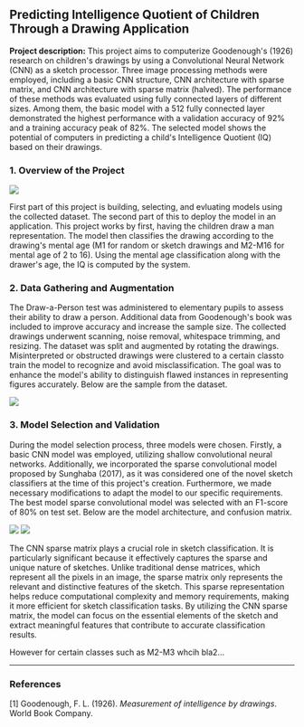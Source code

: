 ## Predicting Intelligence Quotient of Children Through a Drawing Application

**Project description:** This project aims to computerize Goodenough's (1926) research on children's drawings by using a Convolutional Neural Network (CNN) as a sketch processor. Three image processing methods were employed, including a basic CNN structure, CNN architecture with sparse matrix, and CNN architecture with sparse matrix (halved). The performance of these methods was evaluated using fully connected layers of different sizes. Among them, the basic model with a 512 fully connected layer demonstrated the highest performance with a validation accuracy of 92% and a training accuracy peak of 82%. The selected model shows the potential of computers in predicting a child's Intelligence Quotient (IQ) based on their drawings.

### 1. Overview of the Project

<img src="images/cv/project_1/overview.png?raw=true"/>

First part of this project is building, selecting, and evluating models using the collected dataset. The second part of this to deploy the model in an application. This project works by first, having the children draw a man representation. The model then classifies the drawing according to the drawing's mental age (M1 for random or sketch drawings and M2-M16 for mental age of 2 to 16). Using the mental age classification along with the drawer's age, the IQ is computed by the system.

### 2. Data Gathering and Augmentation

The Draw-a-Person test was administered to elementary pupils to assess their ability to draw a person. Additional data from Goodenough's book was included to improve accuracy and increase the sample size. The collected drawings underwent scanning, noise removal, whitespace trimming, and resizing. The dataset was split and augmented by rotating the drawings. Misinterpreted or obstructed drawings were clustered to a certain classto train the model to recognize and avoid misclassification. The goal was to enhance the model's ability to distinguish flawed instances in representing figures accurately. Below are the sample from the dataset.

<img src="images/cv/project_1/dataset.png?raw=true"/>

### 3. Model Selection and Validation

During the model selection process, three models were chosen. Firstly, a basic CNN model was employed, utilizing shallow convolutional neural networks. Additionally, we incorporated the sparse convolutional model proposed by Sunghaba (2017), as it was considered one of the novel sketch classifiers at the time of this project's creation. Furthermore, we made necessary modifications to adapt the model to our specific requirements. The best model sparse convolutional model was selected with an F1-score of 80% on test set. Below are the model architecture, and confusion matrix.

<img src="images/cv/project_1/dataset.png?raw=true"/>
<img src="images/cv/project_1/confusion_matrix.png?raw=true"/>

The CNN sparse matrix plays a crucial role in sketch classification. It is particularly significant because it effectively captures the sparse and unique nature of sketches. Unlike traditional dense matrices, which represent all the pixels in an image, the sparse matrix only represents the relevant and distinctive features of the sketch. This sparse representation helps reduce computational complexity and memory requirements, making it more efficient for sketch classification tasks. By utilizing the CNN sparse matrix, the model can focus on the essential elements of the sketch and extract meaningful features that contribute to accurate classification results.

However for certain classes such as M2-M3 whcih bla2...

---

### References

<a id="1">[1]</a>
Goodenough, F. L. (1926). _Measurement of intelligence by drawings_. World Book Company.
